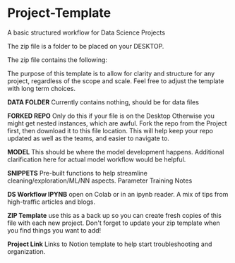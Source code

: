 # Project-Template
A basic structured workflow for Data Science Projects

The zip file is a folder to be placed on your DESKTOP. 

The zip file contains the following:

The purpose of this template is to allow for clarity and structure for any project, regardless of the scope and scale. Feel free to adjust the template with long term choices.

**DATA FOLDER**
Currently contains nothing, should be 
for data files

**FORKED REPO**
Only do this if your file is on the Desktop
Otherwise you might get nested instances, which are awful. 
Fork the repo from the Project first, then download it to this file location. 
This will help keep your repo updated as well as the teams, and easier to navigate to.

**MODEL**
This should be where the model development happens. 
Additional clarification here for actual model workflow would be helpful. 

**SNIPPETS**
Pre-built functions to help streamline cleaning/exploration/ML/NN aspects. 
Parameter Training Notes

**DS Workflow IPYNB** 
open on Colab or in an ipynb reader. A mix of tips from high-traffic articles and blogs.

**ZIP Template** 
use this as a back up so you can create fresh copies of this file with each new project. Don't forget to update your zip template when you find things you want to add!

**Project Link**
Links to Notion template to help start troubleshooting and organization. 
